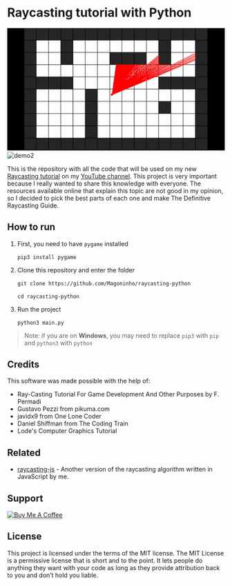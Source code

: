 # Raycasting tutorial with Python
![demo](demo.gif)
![demo2](demo2.gif)

This is the repository with all the code that will be used on my new [Raycasting tutorial](https://youtu.be/E18bSJezaUE) on my [YouTube channel](https://www.youtube.com/@pythonista_333?sub_confirmation=1). This project is very important because I really wanted to share this knowledge with everyone. The resources available online that explain this topic are not good in my opinion, so I decided to pick the best parts of each one and make The Definitive Raycasting Guide.

## How to run
1. First, you need to have `pygame` installed 
    ```
    pip3 install pygame
    ```
2. Clone this repository and enter the folder
    ```
    git clone https://github.com/Magoninho/raycasting-python
    ```
    ```
    cd raycasting-python
    ```
3. Run the project
    ```
    python3 main.py
    ```

> Note: if you are on **Windows**, you may need to replace `pip3` with `pip` and `python3` with `python`

## Credits
This software was made possible with the help of:
- Ray-Casting Tutorial For Game Development And Other Purposes by F. Permadi
- Gustavo Pezzi from pikuma.com
- javidx9 from One Lone Coder
- Daniel Shiffman from The Coding Train
- Lode's Computer Graphics Tutorial

## Related
- [raycasting-js](https://github.com/magoninho/raycasting-js) - Another version of the raycasting algorithm written in JavaScript by me.

## Support

<a href="https://www.buymeacoffee.com/magoninho" target="_blank"><img src="https://www.buymeacoffee.com/assets/img/custom_images/yellow_img.png" alt="Buy Me A Coffee" style="height: 41px !important;width: 174px !important;box-shadow: 0px 3px 2px 0px rgba(190, 190, 190, 0.5) !important;-webkit-box-shadow: 0px 3px 2px 0px rgba(190, 190, 190, 0.5) !important;" ></a>

## License
This project is licensed under the terms of the MIT license. The MIT License is a permissive license that is short and to the point. It lets people do anything they want with your code as long as they provide attribution back to you and don’t hold you liable.